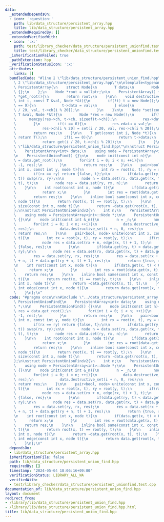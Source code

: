 ```yaml
---
data:
  _extendedDependsOn:
  - icon: ':question:'
    path: lib/data_structure/persistent_array.hpp
    title: lib/data_structure/persistent_array.hpp
  _extendedRequiredBy: []
  _extendedVerifiedWith:
  - icon: ':x:'
    path: test/library_checker/data_structure/persistent_unionfind.test.cpp
    title: test/library_checker/data_structure/persistent_unionfind.test.cpp
  _isVerificationFailed: true
  _pathExtension: hpp
  _verificationStatusIcon: ':x:'
  attributes:
    links: []
  bundledCode: "#line 2 \"lib/data_structure/persistent_union_find.hpp\"\n\n#line\
    \ 2 \"lib/data_structure/persistent_array.hpp\"\n\ntemplate<typename T>\nstruct\
    \ PersistentArray{\n    struct Node{\n        T data;\n        Node *ch[20] =\
    \ {};\n    };\n    Node *root = nullptr;\n\n    PersistentArray() {}\n\n    Node\
    \ *get_root(){\n        return root;\n    }\n\n    void destructive_set(const\
    \ int i, const T &val, Node *&t){\n        if(!t) t = new Node();\n        if(i\
    \ == 0){\n            t->data = val;\n        } else{\n            destructive_set(i\
    \ / 20, val, t->ch[i % 20]);\n        }\n    }\n\n    Node *set(const int i, const\
    \ T &val, Node *&t){\n        Node *res = new Node();\n        if(t){\n      \
    \      memcpy(res->ch, t->ch, sizeof(t->ch));\n            res->data = t->data;\n\
    \        }\n        if(i == 0){\n            res->data = val;\n        } else{\n\
    \            res->ch[i % 20] = set(i / 20, val, res->ch[i % 20]);\n        }\n\
    \        return res;\n    }\n\n    T get(const int i, Node *t){\n        if(!t)\
    \ return T();\n        if(i == 0){\n            return t->data;\n        } else{\n\
    \            return get(i / 20, t->ch[i % 20]);\n        }\n    }\n};\n#line 4\
    \ \"lib/data_structure/persistent_union_find.hpp\"\n\nstruct PersistentUnionFind{\n\
    \    PersistentArray<int> data;\n    using node = PersistentArray<int>::Node *;\n\
    \n    PersistentUnionFind() {}\n\n    node init(const int n){\n        node res\
    \ = data.get_root();\n        for(int i = 0; i < n; ++i){\n            data.destructive_set(i,\
    \ -1, res);\n        }\n        return res;\n    }\n\n    pair<bool, node> unite(const\
    \ int x, const int y, node t){\n        int rx = root(x, t), ry = root(y, t);\n\
    \        if(rx == ry) return {false, t};\n\n        if(data.get(ry, t) < data.get(rx,\
    \ t)) swap(rx, ry);\n\n        node n = data.set(rx, data.get(rx, t) + data.get(ry,\
    \ t), t);\n        node res = data.set(ry, rx, n);\n        return {true, res};\n\
    \    }\n\n    int root(const int x, node t){\n        if(data.get(x, t) < 0){\n\
    \            return x;\n        }\n        int res = root(data.get(x, t), t);\n\
    \        return res;\n    }\n\n    inline bool same(const int x, const int y,\
    \ node t){\n        return root(x, t) == root(y, t);\n    }\n\n    inline int\
    \ size(const int x, node t){\n        return -data.get(root(x, t), t);\n    }\n\
    };\n\nstruct PersistentUnionFindv2{\n    int n;\n    PersistentArray<int> data;\n\
    \    using node = PersistentArray<int>::Node *;\n\n    PersistentUnionFindv2()\
    \ {}\n\n    node init(const int &_n){\n        n = _n;\n        node res = data.get_root();\n\
    \        for(int i = 0; i < n; ++i){\n            data.destructive_set(i, -1,\
    \ res);\n            data.destructive_set(i + n, 0, res);\n        }\n       \
    \ return res;\n    }\n\n    pair<bool, node> unite(const int x, const int y, node\
    \ t){\n        int rx = root(x, t), ry = root(y, t);\n        if(rx == ry){\n\
    \            node res = data.set(rx + n, edge(rx, t) + 1, t);\n            return\
    \ {false, res};\n        }\n\n        if(data.get(ry, t) < data.get(rx, t)) swap(rx,\
    \ ry);\n\n        node res = data.set(rx, data.get(rx, t) + data.get(ry, t), t);\n\
    \        res = data.set(ry, rx, res);\n        res = data.set(rx + n, data.get(rx\
    \ + n, t) + data.get(ry + n, t) + 1, res);\n        return {true, res};\n    }\n\
    \n    int root(const int x, node t){\n        if(data.get(x, t) < 0){\n      \
    \      return x;\n        }\n        int res = root(data.get(x, t), t);\n    \
    \    return res;\n    }\n\n    inline bool same(const int x, const int y, node\
    \ t){\n        return root(x, t) == root(y, t);\n    }\n\n    inline int size(const\
    \ int x, node t){\n        return -data.get(root(x, t), t);\n    }\n\n    inline\
    \ int edge(const int x, node t){\n        return data.get(root(x, t) + n, t);\n\
    \    }\n};\n"
  code: "#pragma once\n\n#include \"../data_structure/persistent_array.hpp\"\n\nstruct\
    \ PersistentUnionFind{\n    PersistentArray<int> data;\n    using node = PersistentArray<int>::Node\
    \ *;\n\n    PersistentUnionFind() {}\n\n    node init(const int n){\n        node\
    \ res = data.get_root();\n        for(int i = 0; i < n; ++i){\n            data.destructive_set(i,\
    \ -1, res);\n        }\n        return res;\n    }\n\n    pair<bool, node> unite(const\
    \ int x, const int y, node t){\n        int rx = root(x, t), ry = root(y, t);\n\
    \        if(rx == ry) return {false, t};\n\n        if(data.get(ry, t) < data.get(rx,\
    \ t)) swap(rx, ry);\n\n        node n = data.set(rx, data.get(rx, t) + data.get(ry,\
    \ t), t);\n        node res = data.set(ry, rx, n);\n        return {true, res};\n\
    \    }\n\n    int root(const int x, node t){\n        if(data.get(x, t) < 0){\n\
    \            return x;\n        }\n        int res = root(data.get(x, t), t);\n\
    \        return res;\n    }\n\n    inline bool same(const int x, const int y,\
    \ node t){\n        return root(x, t) == root(y, t);\n    }\n\n    inline int\
    \ size(const int x, node t){\n        return -data.get(root(x, t), t);\n    }\n\
    };\n\nstruct PersistentUnionFindv2{\n    int n;\n    PersistentArray<int> data;\n\
    \    using node = PersistentArray<int>::Node *;\n\n    PersistentUnionFindv2()\
    \ {}\n\n    node init(const int &_n){\n        n = _n;\n        node res = data.get_root();\n\
    \        for(int i = 0; i < n; ++i){\n            data.destructive_set(i, -1,\
    \ res);\n            data.destructive_set(i + n, 0, res);\n        }\n       \
    \ return res;\n    }\n\n    pair<bool, node> unite(const int x, const int y, node\
    \ t){\n        int rx = root(x, t), ry = root(y, t);\n        if(rx == ry){\n\
    \            node res = data.set(rx + n, edge(rx, t) + 1, t);\n            return\
    \ {false, res};\n        }\n\n        if(data.get(ry, t) < data.get(rx, t)) swap(rx,\
    \ ry);\n\n        node res = data.set(rx, data.get(rx, t) + data.get(ry, t), t);\n\
    \        res = data.set(ry, rx, res);\n        res = data.set(rx + n, data.get(rx\
    \ + n, t) + data.get(ry + n, t) + 1, res);\n        return {true, res};\n    }\n\
    \n    int root(const int x, node t){\n        if(data.get(x, t) < 0){\n      \
    \      return x;\n        }\n        int res = root(data.get(x, t), t);\n    \
    \    return res;\n    }\n\n    inline bool same(const int x, const int y, node\
    \ t){\n        return root(x, t) == root(y, t);\n    }\n\n    inline int size(const\
    \ int x, node t){\n        return -data.get(root(x, t), t);\n    }\n\n    inline\
    \ int edge(const int x, node t){\n        return data.get(root(x, t) + n, t);\n\
    \    }\n};\n"
  dependsOn:
  - lib/data_structure/persistent_array.hpp
  isVerificationFile: false
  path: lib/data_structure/persistent_union_find.hpp
  requiredBy: []
  timestamp: '2024-05-04 18:06:16+09:00'
  verificationStatus: LIBRARY_ALL_WA
  verifiedWith:
  - test/library_checker/data_structure/persistent_unionfind.test.cpp
documentation_of: lib/data_structure/persistent_union_find.hpp
layout: document
redirect_from:
- /library/lib/data_structure/persistent_union_find.hpp
- /library/lib/data_structure/persistent_union_find.hpp.html
title: lib/data_structure/persistent_union_find.hpp
---
```

